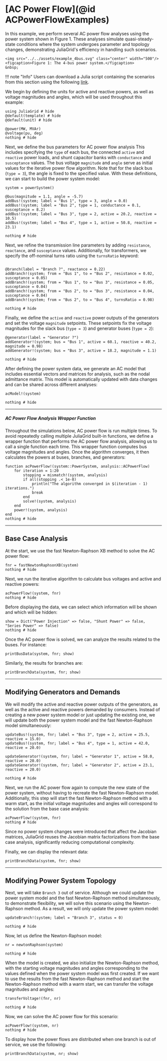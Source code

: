 # [AC Power Flow](@id ACPowerFlowExamples)
In this example, we perform several AC power flow analyses using the power system shown in Figure 1. These analyses simulate quasi-steady-state conditions where the system undergoes parameter and topology changes, demonstrating JuliaGrid's efficiency in handling such scenarios.

```@raw html
<img src="../../assets/example_4bus.svg" class="center" width="500"/>
<figcaption>Figure 1: The 4-bus power system.</figcaption>
&nbsp;
```

!!! note "Info"
    Users can download a Julia script containing the scenarios from this section using the following [link](https://github.com/mcosovic/JuliaGrid.jl/raw/refs/heads/master/docs/src/examples/analyses/acPowerFlow.jl).

We begin by defining the units for active and reactive powers, as well as voltage magnitudes and angles, which will be used throughout this example:
```@example 4bus
using JuliaGrid # hide
@default(template) # hide
@default(unit) # hide

@power(MW, MVAr)
@voltage(pu, deg)
nothing # hide
```

Next, we define the bus parameters for AC power flow analysis This includes specifying the `type` of each bus, the connected `active` and `reactive` power loads, and shunt capacitor banks with `conductance` and `susceptance` values. The bus voltage `magnitude` and `angle` serve as initial values for the iterative power flow algorithm. Note that for the slack bus (`type = 3`), the angle is fixed to the specified value. With these definitions, we can start to build the power system model:
```@example 4bus
system = powerSystem()

@bus(magnitude = 1.1, angle = -5.7)
addBus!(system; label = "Bus 1", type = 3, angle = 0.0)
addBus!(system; label = "Bus 2", type = 1, conductance = 0.1, susceptance = 8.2)
addBus!(system; label = "Bus 3", type = 2, active = 20.2, reactive = 10.5)
addBus!(system; label = "Bus 4", type = 1, active = 50.8, reactive = 23.1)

nothing # hide
```

Next, we refine the transmission line parameters by adding `resistance`, `reactance`, and `susceptance` values. Additionally, for transformers, we specify the off-nominal turns ratio using the `turnsRatio` keyword:
```@example 4bus

@branch(label = "Branch ?", reactance = 0.22)
addBranch!(system; from = "Bus 1", to = "Bus 2", resistance = 0.02, susceptance = 0.05)
addBranch!(system; from = "Bus 1", to = "Bus 3", resistance = 0.05, susceptance = 0.04)
addBranch!(system; from = "Bus 2", to = "Bus 3", resistance = 0.04, susceptance = 0.04)
addBranch!(system; from = "Bus 2", to = "Bus 4", turnsRatio = 0.98)

nothing # hide
```

Finally, we define the `active` and `reactive` power outputs of the generators and set the voltage `magnitude` setpoints. These setpoints fix the voltage magnitudes for the slack bus (`type = 3`) and generator buses (`type = 2`):
```@example 4bus
@generator(label = "Generator ?")
addGenerator!(system; bus = "Bus 1", active = 60.1, reactive = 40.2,  magnitude = 0.98)
addGenerator!(system; bus = "Bus 3", active = 18.2, magnitude = 1.1)

nothing # hide
```


After defining the power system data, we generate an AC model that includes essential vectors and matrices for analysis, such as the nodal admittance matrix. This model is automatically updated with data changes and can be shared across different analyses:
```@example 4bus
acModel!(system)

nothing # hide
```

----

##### AC Power Flow Analysis Wrapper Function
Throughout the simulations below, AC power flow is run multiple times. To avoid repeatedly calling multiple JuliaGrid built-in functions, we define a wrapper function that performs the AC power flow analysis, allowing us to call a single function each time. This wrapper function computes bus voltage magnitudes and angles. Once the algorithm converges, it then calculates the powers at buses, branches, and generators:
```@example 4bus
function acPowerFlow!(system::PowerSystem, analysis::ACPowerFlow)
    for iteration = 1:20
        stopping = mismatch!(system, analysis)
        if all(stopping .< 1e-8)
            println("The algorithm converged in $(iteration - 1) iterations.")
            break
        end
        solve!(system, analysis)
    end
    power!(system, analysis)
end
nothing # hide
```

---

## Base Case Analysis
At the start, we use the fast Newton-Raphson XB method to solve the AC power flow:
```@example 4bus
fnr = fastNewtonRaphsonXB(system)
nothing # hide
```

Next, we run the iterative algorithm to calculate bus voltages and active and reactive powers:
```@example 4bus
acPowerFlow!(system, fnr)
nothing # hide
```

Before displaying the data, we can select which information will be shown and which will be hidden:
```@example 4bus
show = Dict("Power Injection" => false, "Shunt Power" => false, "Series Power" => false)
nothing # hide
```

Once the AC power flow is solved, we can analyze the results related to the buses. For instance:
```@example 4bus
printBusData(system, fnr; show)
```

Similarly, the results for branches are:
```@example 4bus
printBranchData(system, fnr; show)
```

---

## Modifying Generators and Demands
We will modify the active and reactive power outputs of the generators, as well as the active and reactive powers demanded by consumers. Instead of creating a new power system model or just updating the existing one, we will update both the power system model and the fast Newton-Raphson model simultaneously:
```@example 4bus
updateBus!(system, fnr; label = "Bus 3", type = 2, active = 25.5, reactive = 15.0)
updateBus!(system, fnr; label = "Bus 4", type = 1, active = 42.0, reactive = 20.0)

updateGenerator!(system, fnr; label = "Generator 1", active = 58.0, reactive = 20.0)
updateGenerator!(system, fnr; label = "Generator 2", active = 23.1, reactive = 20.0)

nothing # hide
```

Next, we run the AC power flow again to compute the new state of the power system, without having to recreate the fast Newton-Raphson model. Additionally, this step will start the fast Newton-Raphson method with a warm start, as the initial voltage magnitudes and angles will correspond to the solution from the base case analysis:
```@example 4bus
acPowerFlow!(system, fnr)
nothing # hide
```
Since no power system changes were introduced that affect the Jacobian matrices, JuliaGrid reuses the Jacobian matrix factorizations from the base case analysis, significantly reducing computational complexity.

Finally, we can display the relevant data:
```@example 4bus
printBranchData(system, fnr; show)
```

---

## Modifying Power System Topology
Next, we will take `Branch 3` out of service. Although we could update the power system model and the fast Newton-Raphson method simultaneously, to demonstrate flexibility, we will solve this scenario using the Newton-Raphson method. As a result, we will only update the power system model:
```@example 4bus
updateBranch!(system; label = "Branch 3", status = 0)

nothing # hide
```

Now, let us define the Newton-Raphson model:
```@example 4bus
nr = newtonRaphson(system)

nothing # hide
```

When the model is created, we also initialize the Newton-Raphson method, with the starting voltage magnitudes and angles corresponding to the values defined when the power system model was first created. If we want to use the results from the fast Newton-Raphson method and start the Newton-Raphson method with a warm start, we can transfer the voltage magnitudes and angles:
```@example 4bus
transferVoltage!(fnr, nr)

nothing # hide
```

Now, we can solve the AC power flow for this scenario:
```@example 4bus
acPowerFlow!(system, nr)
nothing # hide
```

To display how the power flows are distributed when one branch is out of service, we use the following:
```@example 4bus
printBranchData(system, nr; show)
```
